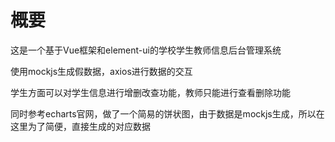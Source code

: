 # 概要

这是一个基于Vue框架和element-ui的学校学生教师信息后台管理系统

使用mockjs生成假数据，axios进行数据的交互

学生方面可以对学生信息进行增删改查功能，教师只能进行查看删除功能

同时参考echarts官网，做了一个简易的饼状图，由于数据是mockjs生成，所以在这里为了简便，直接生成的对应数据

